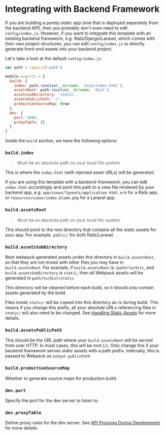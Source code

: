 # Integrating with Backend Framework

If you are building a purely-static app (one that is deployed separately from the backend API), then you probably don't even need to edit `config/index.js`. However, if you want to integrate this template with an existing backend framework, e.g. Rails/Django/Laravel, which comes with their own project structures, you can edit `config/index.js` to directly generate front-end assets into your backend project.

Let's take a look at the default `config/index.js`:

``` js
var path = require('path')

module.exports = {
  build: {
    index: path.resolve(__dirname, 'dist/index.html'),
    assetsRoot: path.resolve(__dirname, 'dist'),
    assetsSubDirectory: 'static',
    assetsPublicPath: '/',
    productionSourceMap: true
  },
  dev: {
    port: 8080,
    proxyTable: {}
  }
}
```

Inside the `build` section, we have the following options:

### `build.index`

> Must be an absolute path on your local file system.

This is where the `index.html` (with injected asset URLs) will be generated.

If you are using this template with a backend-framework, you can edit `index.html` accordingly and point this path to a view file rendered by your backend app, e.g. `app/views/layouts/application.html.erb` for a Rails app, or `resources/views/index.blade.php` for a Laravel app.

### `build.assetsRoot`

> Must be an absolute path on your local file system.

This should point to the root directory that contains all the static assets for your app. For example, `public/` for both Rails/Laravel.

### `build.assetsSubDirectory`

Nest webpack-generated assets under this directory in `build.assetsRoot`, so that they are not mixed with other files you may have in `build.assetsRoot`. For example, if `build.assetsRoot` is `/path/to/dist`, and `build.assetsSubDirectory` is `static`, then all Webpack assets will be generated in `path/to/dist/static`.

This directory will be cleaned before each build, so it should only contain assets generated by the build.

Files inside `static/` will be copied into this directory as-is during build. This means if you change this prefix, all your absolute URLs referencing files in `static/` will also need to be changed. See [Handling Static Assets](static.md) for more details.

### `build.assetsPublicPath`

This should be the URL path where your `build.assetsRoot` will be served from over HTTP. In most cases, this will be root (`/`). Only change this if your backend framework serves static assets with a path prefix. Internally, this is passed to Webpack as `output.publicPath`.

### `build.productionSourceMap`

Whether to generate source maps for production build.

### `dev.port`

Specify the port for the dev server to listen to.

### `dev.proxyTable`

Define proxy rules for the dev server. See [API Proxying During Development](proxy.md) for more details.
